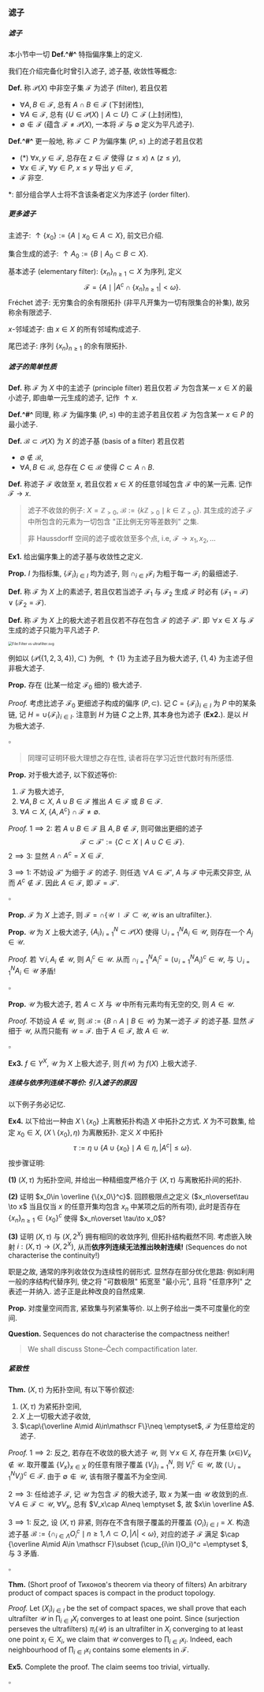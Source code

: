 ### 滤子

##### 滤子

本小节中一切 **Def.^#^** 特指偏序集上的定义.

我们在介绍完备化时曾引入滤子, 滤子基, 收敛性等概念: 

**Def.** 称 $\mathcal P(X)$ 中非空子集 $\mathscr F$ 为滤子 (filter), 若且仅若

* $\forall A,B\in\mathscr F$, 总有 $A\cap B\in \mathscr F$ (下封闭性),
* $\forall A\in\mathscr F$, 总有 $\{U\in\mathcal P(X)\mid A\subset U\}\subset\mathscr F$ (上封闭性),
* $\emptyset\notin \mathscr F$ (蕴含 $\mathscr F\neq \mathcal P(X)$, 一本将 $\mathscr F$ 与 $\emptyset$ 定义为平凡滤子). 

**Def.^#^** 更一般地, 称 $\mathscr F\subset P$ 为偏序集 $(P,\leq)$ 上的滤子若且仅若

* (\*) $\forall x,y\in\mathscr F$, 总存在 $z\in\mathscr F$ 使得 $(z\leq x)\land (z\leq y)$, 
* $\forall x\in \mathscr F$, $\forall y\in P$, $x\leq y$ 导出 $y\in\mathscr F$,
* $\mathscr F$ 非空.

\*: 部分组合学人士将不含该条者定义为序滤子 (order filter). 

##### 更多滤子

主滤子: $\uparrow\{x_0\}:=\{A\mid x_0\in A\subset X\}$, 前文已介绍. 

集合生成的滤子: $\uparrow A_0:=\{B\mid A_0\subset B\subset X\}$. 

基本滤子 (elementary filter): $\{x_n\}_{n\geq 1}\subset X$ 为序列, 定义
$$
\mathscr F=\{A\mid |A^c\cap \{x_n\}_{n\geq 1}|<\omega\} .
$$
Fréchet 滤子: 无穷集合的余有限拓扑 (非平凡开集为一切有限集合的补集), 故另称余有限滤子. 

$x$-邻域滤子: 由 $x\in X$ 的所有邻域构成滤子.

尾巴滤子: 序列 $\{x_n\}_{n\geq 1}$ 的余有限拓扑. 

##### 滤子的简单性质

**Def.** 称 $\mathscr F$ 为 $X$ 中的主滤子 (principle filter) 若且仅若 $\mathscr F$ 为包含某一 $x\in X$ 的最小滤子, 即由单一元生成的滤子, 记作 $\uparrow x$. 

**Def.^#^** 同理, 称 $\mathscr F$ 为偏序集 $(P,\leq)$ 中的主滤子若且仅若 $\mathscr F$ 为包含某一 $x\in P$ 的最小滤子.

**Def.** $\mathscr B\subset \mathcal P(X)$ 为 $X$ 的滤子基 (basis of a filter) 若且仅若

* $\emptyset\notin \mathscr B$,
* $\forall A,B\in \mathscr B$, 总存在 $C\in\mathscr B$ 使得 $C\subset A\cap B$. 

**Def.** 称滤子 $\mathscr F$ 收敛至 $x$, 若且仅若 $x\in X$ 的任意邻域包含 $\mathscr F$ 中的某一元素. 记作 $\mathscr F\to x$.

> 滤子不收敛的例子: $X=\mathbb Z_{> 0}$, $\mathscr B:=\{k\mathbb Z_{>0} \mid k\in\mathbb Z_{>0}\}$. 其生成的滤子 $\mathscr F$ 中所包含的元素为一切包含 "正比例无穷等差数列" 之集. 
>
> 非 Haussdorff 空间的滤子或收敛至多个点, i.e, $\mathscr F\to x_1,x_2,\ldots$

**Ex1.** 给出偏序集上的滤子基与收敛性之定义. 

**Prop.** $I$ 为指标集, $\{\mathscr F_i\}_{i\in I}$ 均为滤子, 则 $\cap _{i\in I}\mathscr F_i$ 为粗于每一 $\mathscr F_i$ 的最细滤子.

**Def.** 称 $\mathscr F$ 为 $X$ 上的素滤子, 若且仅若当滤子 $\mathscr F_1$ 与 $\mathscr F_2$ 生成 $\mathscr F$ 时必有 $(\mathscr F_1=\mathscr F)\lor(\mathscr F_2=\mathscr F)$. 

**Def.** 称 $\mathscr F$ 为 $X$ 上的极大滤子若且仅若不存在包含 $\mathscr F$ 的滤子 $\mathscr F'$. 即 $\forall x\in X$ 与 $\mathscr F$ 生成的滤子只能为平凡滤子 $P$. 

<img src="https://upload.wikimedia.org/wikipedia/commons/thumb/6/68/Filter_vs_ultrafilter.svg/528px-Filter_vs_ultrafilter.svg.png" alt="File:Filter vs ultrafilter.svg" style="zoom:50%;" />

例如以 $(\mathcal P(\{1,2,3,4\}),\subset )$ 为例, $\uparrow\{1\}$ 为主滤子且为极大滤子, $\{1,4\}$ 为主滤子但非极大滤子. 

**Prop.** 存在 (比某一给定 $\mathscr F_0$ 细的) 极大滤子. 

*Proof.* 考虑比滤子 $\mathscr F_0$ 更细滤子构成的偏序 $(P,\subset)$. 记 $C=\{\mathscr F_i\}_{i\in I}$ 为 $P$ 中的某条链, 记 $H=\cup\{\mathscr F_i\}_{i\in I}$. 注意到 $H$ 为链 $C$ 之上界, 其本身也为滤子 (**Ex2.**). 是以 $H$ 为极大滤子. 

$\square$

> 同理可证明环极大理想之存在性, 读者将在学习近世代数时有所感悟.

**Prop.** 对于极大滤子, 以下叙述等价: 

1. $\mathscr F$ 为极大滤子,
2. $\forall A,B\subset  X$, $A\cup B\in \mathscr F$ 推出 $A\in \mathscr F$ 或 $B\in\mathscr F$. 
3. $\forall A\subset X$, $\{A,A^c\}\cap \mathscr F\neq\emptyset$.  

*Proof.* $1\implies 2$: 若 $A\cup B\in\mathscr F$ 且 $A,B\notin \mathscr F$, 则可做出更细的滤子
$$
\mathscr F\subset \mathscr F':=\{C\subset X\mid A\cup C\in \mathscr F\}.
$$
$2\implies 3$: 显然 $A\cap A^c=X\in\mathscr F$. 

$3\implies 1$: 不妨设 $\mathscr F'$ 为细于 $\mathscr F$ 的滤子. 则任选 $\forall A\in \mathscr F'$, $A$ 与 $\mathscr F$ 中元素交非空, 从而 $A^c\notin \mathscr F$. 因此 $A\in \mathscr F$, 即 $\mathscr F=\mathscr F'$.  

$\square$ 

**Prop.** $\mathscr F$ 为 $X$ 上滤子, 则 $\mathscr F=\cap \{\mathscr U\mid \mathscr F\subset \mathscr U,\mathscr U\text{ is an ultrafilter.}\}$.

**Prop.** $\mathscr U$ 为 $X$ 上极大滤子, $\{A_i\}_{i=1}^N\subset \mathcal P(X)$ 使得 $\cup_{i=1}^N A_i\in\mathscr U$, 则存在一个 $A_j\in\mathscr U$. 

*Proof.* 若 $\forall i,A_i\notin\mathscr U$, 则 $A_i^c\in \mathscr U$. 从而 $\cap _{i=1}^N A_i^c=(\cup_{i=1}^N A_i)^c\in \mathscr U$, 与 $\cup_{i=1}^N A_i\in\mathscr U$ 矛盾!

$\square$

**Prop.** $\mathscr U$ 为极大滤子, 若 $A\subset X$ 与 $\mathscr U$ 中所有元素均有无空的交, 则 $A\in\mathscr U$. 

*Proof.* 不妨设 $A\notin \mathscr U$, 则 $\mathscr B:=\{B\cap A\mid B\in\mathscr U\}$ 为某一滤子 $\mathscr F$ 的滤子基. 显然 $\mathscr F$ 细于 $\mathscr U$, 从而只能有 $\mathscr U=\mathscr F$. 由于 $A\in\mathscr F$, 故 $A\in\mathscr U$. 

$\square$

**Ex3.** $f\in Y^X$, $\mathscr U$ 为 $X$ 上极大滤子, 则 $f(\mathscr U)$ 为 $f(X)$ 上极大滤子. 

##### 连续与依序列连续不等价: 引入滤子的原因

以下例子务必记忆.

**Ex4.** 以下给出一种由 $X\setminus \{x_0\}$ 上离散拓扑构造 $X$ 中拓扑之方式. $X$ 为不可数集, 给定 $x_0\in X$, $(X\setminus\{x_0\},\eta)$ 为离散拓扑. 定义 $X$ 中拓扑
$$
\tau:=\eta\cup\{A\cup\{x_0\}\mid A\in \eta, |A^c|\leq \omega\}.
$$
按步骤证明: 

**(1)** $(X,\tau)$ 为拓扑空间, 并给出一种精细度严格介于 $(X,\tau)$ 与离散拓扑间的拓扑.

**(2)** 证明 $x_0\in \overline {\{x_0\}^c}$. 回顾极限点之定义 ($x_n\overset\tau \to x$ 当且仅当 $x$ 的任意开集均包含 $x_n$ 中某项之后的所有项), 此时是否存在 $\{x_n\}_{n\geq 1}\in \{x_0\}^c$ 使得 $x_n\overset \tau\to x_0$?

**(3)** 证明 $(X,\tau)$ 与 $(X,2^X)$ 拥有相同的收敛序列, 但拓扑结构截然不同. 考虑嵌入映射 $i:(X,\tau)\to (X,2^X)$, 从而**依序列连续无法推出映射连续!** (Sequences do not characterise the continuity!)

职是之故, 通常的序列收敛仅为连续性的弱形式. 显然存在部分优化思路: 例如利用一般的序结构代替序列, 使之将 "可数极限" 拓宽至 "最小元", 且将 "任意序列" 之表述一并纳入. 滤子正是此种改良的自然成果. 

**Prop.** 对度量空间而言, 紧致集与列紧集等价. 以上例子给出一类不可度量化的空间. 

**Question.** Sequences do not characterise the compactness neither!

> We shall discuss Stone–Čech compactification later.

##### 紧致性

**Thm.** $(X,\tau)$ 为拓扑空间, 有以下等价叙述:

1.  $(X,\tau)$ 为紧拓扑空间,
2. $X$ 上一切极大滤子收敛,
3. $\cap\{\overline A\mid A\in\mathscr F\}\neq \emptyset$, $\mathscr F$ 为任意给定的滤子. 

*Proof.* $1\implies 2$: 反之, 若存在不收敛的极大滤子 $\mathscr U$, 则 $\forall x\in X$, 存在开集 $(x\in) V_x\notin \mathscr U$. 取开覆盖 $\{V_x\}_{x\in X}$ 的任意有限子覆盖 $\{V_i\}_{i=1}^N$, 则 $V_i^c\in \mathscr U$, 故 $(\cup_{i=1}^N V_i)^c\in\mathscr F$. 由于 $\emptyset \notin \mathscr U$, 该有限子覆盖不为全空间.

$2\implies 3$: 任给滤子 $\mathscr F$, 记 $\mathscr U$ 为包含 $\mathscr  F$ 的极大滤子, 取 $x$ 为某一由 $\mathscr U$ 收敛到的点. $\forall A\in\mathscr F\subset \mathscr U$, $\forall V_x$, 总有 $V_x\cap A\neq \emptyset $, 故 $x\in \overline A$. 

$3\implies 1$: 反之, 设 $(X,\tau)$ 非紧, 则存在不含有限子覆盖的开覆盖 $\{O_i\}_{i\in I}=X$. 构造滤子基 $\mathscr B:=\{\cap_{i\in \Lambda}O_i^c\mid n\geq 1, \Lambda\subset O,|\Lambda|<\omega\}$, 对应的滤子 $\mathscr F$ 满足 $\cap \{\overline A\mid A\in \mathscr F\}\subset (\cup_{i\in I}O_i)^c =\emptyset $, 与 $3$ 矛盾. 

$\square$

**Thm.** (Short proof of Тихонов's theorem via theory of filters) An arbitrary product of compact spaces is compact in the product topology. 

*Proof.* Let $(X_i)_{i\in I}$ be the set of compact spaces, we shall prove that each ultrafilter $\mathscr U$ in $\prod _{i\in I}X_i$ converges to at least one point. Since (surjection perseves the ultrafilters) $\pi_i(\mathscr U)$ is an ultrafilter in $X_i$ converging to at least one point $x_i\in X_i$, we claim that $\mathscr U$ converges to $\prod_{i\in I}x_i$. Indeed, each neighbourhood of $\prod_{i\in I}x_i$ contains some elements in $\mathscr F$. 

**Ex5.** Complete the proof. The claim seems too trivial, virtually. 

$\square$ 
